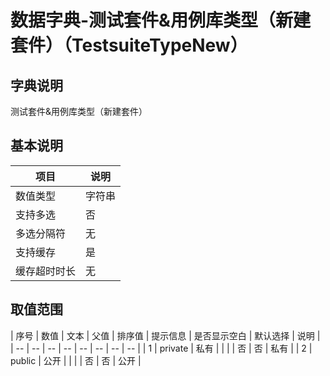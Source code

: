 # 数据字典-测试套件&用例库类型（新建套件）（TestsuiteTypeNew）
## 字典说明
测试套件&用例库类型（新建套件）

## 基本说明
| 项目 | 说明 |
| -- | -- |
| 数值类型 | 字符串 |
| 支持多选 | 否 |
| 多选分隔符 | 无 |
| 支持缓存 | 是 |
| 缓存超时时长 | 无 |

## 取值范围
| 序号 | 数值 | 文本 | 父值 | 排序值 | 提示信息 | 是否显示空白 | 默认选择 | 说明 |
| -- | -- | -- | -- | -- | -- | -- | -- |
| 1 | private | 私有 |  |  |  | 否 | 否 | 私有 |
| 2 | public | 公开 |  |  |  | 否 | 否 | 公开 |

